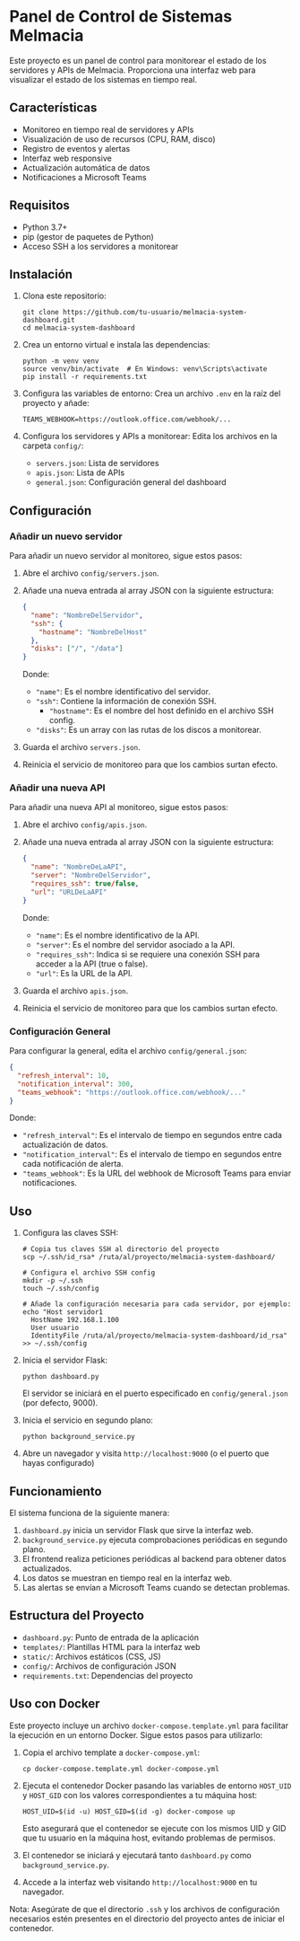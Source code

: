 # Panel de Control de Sistemas Melmacia

Este proyecto es un panel de control para monitorear el estado de los servidores y APIs de Melmacia. Proporciona una interfaz web para visualizar el estado de los sistemas en tiempo real.

## Características

- Monitoreo en tiempo real de servidores y APIs
- Visualización de uso de recursos (CPU, RAM, disco)
- Registro de eventos y alertas
- Interfaz web responsive
- Actualización automática de datos
- Notificaciones a Microsoft Teams

## Requisitos

- Python 3.7+
- pip (gestor de paquetes de Python)
- Acceso SSH a los servidores a monitorear

## Instalación

1. Clona este repositorio:
   ```
   git clone https://github.com/tu-usuario/melmacia-system-dashboard.git
   cd melmacia-system-dashboard
   ```

2. Crea un entorno virtual e instala las dependencias:
   ```
   python -m venv venv
   source venv/bin/activate  # En Windows: venv\Scripts\activate
   pip install -r requirements.txt
   ```

3. Configura las variables de entorno:
   Crea un archivo `.env` en la raíz del proyecto y añade:
   ```
   TEAMS_WEBHOOK=https://outlook.office.com/webhook/...
   ```

4. Configura los servidores y APIs a monitorear:
   Edita los archivos en la carpeta `config/`:
   - `servers.json`: Lista de servidores
   - `apis.json`: Lista de APIs
   - `general.json`: Configuración general del dashboard

## Configuración

### Añadir un nuevo servidor

Para añadir un nuevo servidor al monitoreo, sigue estos pasos:

1. Abre el archivo `config/servers.json`.

2. Añade una nueva entrada al array JSON con la siguiente estructura:

   ```json
   {
     "name": "NombreDelServidor",
     "ssh": {
       "hostname": "NombreDelHost"
     },
     "disks": ["/", "/data"]
   }
   ```

   Donde:
   - `"name"`: Es el nombre identificativo del servidor.
   - `"ssh"`: Contiene la información de conexión SSH.
     - `"hostname"`: Es el nombre del host definido en el archivo SSH config.
   - `"disks"`: Es un array con las rutas de los discos a monitorear.

3. Guarda el archivo `servers.json`.

4. Reinicia el servicio de monitoreo para que los cambios surtan efecto.

### Añadir una nueva API

Para añadir una nueva API al monitoreo, sigue estos pasos:

1. Abre el archivo `config/apis.json`.

2. Añade una nueva entrada al array JSON con la siguiente estructura:

   ```json
   {
     "name": "NombreDeLaAPI",
     "server": "NombreDelServidor",
     "requires_ssh": true/false,
     "url": "URLDeLaAPI"
   }
   ```

   Donde:
   - `"name"`: Es el nombre identificativo de la API.
   - `"server"`: Es el nombre del servidor asociado a la API.
   - `"requires_ssh"`: Indica si se requiere una conexión SSH para acceder a la API (true o false).
   - `"url"`: Es la URL de la API.

3. Guarda el archivo `apis.json`.

4. Reinicia el servicio de monitoreo para que los cambios surtan efecto.

### Configuración General

Para configurar la general, edita el archivo `config/general.json`:

```json
{
  "refresh_interval": 10,
  "notification_interval": 300,
  "teams_webhook": "https://outlook.office.com/webhook/..."
}
```

Donde:
- `"refresh_interval"`: Es el intervalo de tiempo en segundos entre cada actualización de datos.
- `"notification_interval"`: Es el intervalo de tiempo en segundos entre cada notificación de alerta.
- `"teams_webhook"`: Es la URL del webhook de Microsoft Teams para enviar notificaciones.

## Uso

1. Configura las claves SSH:
   ```
   # Copia tus claves SSH al directorio del proyecto
   scp ~/.ssh/id_rsa* /ruta/al/proyecto/melmacia-system-dashboard/

   # Configura el archivo SSH config
   mkdir -p ~/.ssh
   touch ~/.ssh/config
   
   # Añade la configuración necesaria para cada servidor, por ejemplo:
   echo "Host servidor1
     HostName 192.168.1.100
     User usuario
     IdentityFile /ruta/al/proyecto/melmacia-system-dashboard/id_rsa" >> ~/.ssh/config
   ```

2. Inicia el servidor Flask:
   ```
   python dashboard.py
   ```

   El servidor se iniciará en el puerto especificado en `config/general.json` (por defecto, 9000).

3. Inicia el servicio en segundo plano:
   ```
   python background_service.py
   ```

4. Abre un navegador y visita `http://localhost:9000` (o el puerto que hayas configurado)

## Funcionamiento

El sistema funciona de la siguiente manera:

1. `dashboard.py` inicia un servidor Flask que sirve la interfaz web.
2. `background_service.py` ejecuta comprobaciones periódicas en segundo plano.
3. El frontend realiza peticiones periódicas al backend para obtener datos actualizados.
4. Los datos se muestran en tiempo real en la interfaz web.
5. Las alertas se envían a Microsoft Teams cuando se detectan problemas.

## Estructura del Proyecto

- `dashboard.py`: Punto de entrada de la aplicación
- `templates/`: Plantillas HTML para la interfaz web
- `static/`: Archivos estáticos (CSS, JS)
- `config/`: Archivos de configuración JSON
- `requirements.txt`: Dependencias del proyecto

## Uso con Docker

Este proyecto incluye un archivo `docker-compose.template.yml` para facilitar la ejecución en un entorno Docker. Sigue estos pasos para utilizarlo:

1. Copia el archivo template a `docker-compose.yml`:
   ```
   cp docker-compose.template.yml docker-compose.yml
   ```

2. Ejecuta el contenedor Docker pasando las variables de entorno `HOST_UID` y `HOST_GID` con los valores correspondientes a tu máquina host:
   ```
   HOST_UID=$(id -u) HOST_GID=$(id -g) docker-compose up
   ```

   Esto asegurará que el contenedor se ejecute con los mismos UID y GID que tu usuario en la máquina host, evitando problemas de permisos.

3. El contenedor se iniciará y ejecutará tanto `dashboard.py` como `background_service.py`.

4. Accede a la interfaz web visitando `http://localhost:9000` en tu navegador.

Nota: Asegúrate de que el directorio `.ssh` y los archivos de configuración necesarios estén presentes en el directorio del proyecto antes de iniciar el contenedor.